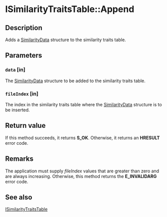 # ISimilarityTraitsTable::Append

## Description

Adds a [SimilarityData](https://learn.microsoft.com/windows/win32/api/msrdc/ns-msrdc-similaritydata) structure to the similarity traits table.

## Parameters

### `data` [in]

The [SimilarityData](https://learn.microsoft.com/windows/win32/api/msrdc/ns-msrdc-similaritydata) structure to be added to the similarity traits table.

### `fileIndex` [in]

The index in the similarity traits table where the [SimilarityData](https://learn.microsoft.com/windows/win32/api/msrdc/ns-msrdc-similaritydata) structure is to be inserted.

## Return value

If this method succeeds, it returns **S_OK**. Otherwise, it returns an **HRESULT** error code.

## Remarks

The application must supply *fileIndex* values that are greater than zero and are always increasing. Otherwise, this method returns the **E_INVALIDARG** error code.

## See also

[ISimilarityTraitsTable](https://learn.microsoft.com/previous-versions/windows/desktop/api/msrdc/nn-msrdc-isimilaritytraitstable)
